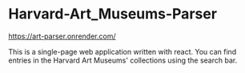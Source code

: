# Harvard-Art_Museums-Parser
https://art-parser.onrender.com/

This is a single-page web application written with react. You can find entries in the Harvard Art Museums' collections using the search bar.
